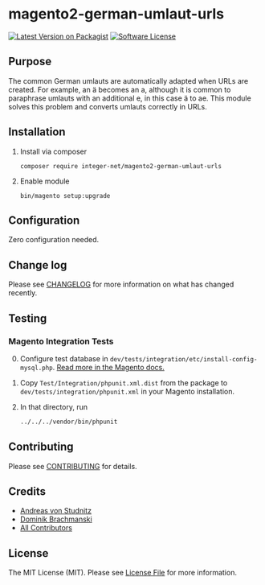 # magento2-german-umlaut-urls

[![Latest Version on Packagist][ico-version]][link-packagist]
[![Software License][ico-license]](LICENSE.md)


## Purpose

The common German umlauts are automatically adapted when URLs are created. For example, an ä becomes an a, although it is common to paraphrase umlauts with an additional e, in this case ä to ae. This module solves this problem and converts umlauts correctly in URLs.


## Installation

1. Install via composer
    ```
    composer require integer-net/magento2-german-umlaut-urls
    ```
2. Enable module
    ```
    bin/magento setup:upgrade
    ```
## Configuration

Zero configuration needed.

## Change log

Please see [CHANGELOG](CHANGELOG.md) for more information on what has changed recently.

## Testing

### Magento Integration Tests

0. Configure test database in `dev/tests/integration/etc/install-config-mysql.php`. [Read more in the Magento docs.](https://devdocs.magento.com/guides/v2.3/test/integration/integration_test_execution.html) 

1. Copy `Test/Integration/phpunit.xml.dist` from the package to `dev/tests/integration/phpunit.xml` in your Magento installation.

2. In that directory, run
    ``` bash
    ../../../vendor/bin/phpunit
    ```

## Contributing

Please see [CONTRIBUTING](CONTRIBUTING.md) for details.

## Credits

- [Andreas von Studnitz][link-author]
- [Dominik Brachmanski][link-author]
- [All Contributors][link-contributors]

## License

The MIT License (MIT). Please see [License File](LICENSE.txt) for more information.

[ico-version]: https://img.shields.io/packagist/v/integer-net/magento2-german-umlaut-urls.svg?style=flat-square
[ico-license]: https://img.shields.io/badge/license-MIT-brightgreen.svg?style=flat-square
[ico-travis]: https://img.shields.io/travis/integer-net/magento2-german-umlaut-urls/master.svg?style=flat-square
[ico-scrutinizer]: https://scrutinizer-ci.com/g/integer-net/magento2-german-umlaut-urls/badges/coverage.png?b=master
[ico-code-quality]: https://img.shields.io/scrutinizer/g/integer-net/magento2-german-umlaut-urls.svg?style=flat-square

[link-packagist]: https://packagist.org/packages/integer-net/magento2-german-umlaut-urls
[link-travis]: https://travis-ci.org/integer-net/magento2-german-umlaut-urls
[link-scrutinizer]: https://scrutinizer-ci.com/g/integer-net/magento2-german-umlaut-urls/code-structure
[link-code-quality]: https://scrutinizer-ci.com/g/integer-net/magento2-german-umlaut-urls
[link-author]: https://github.com/wigman
[link-contributors]: ../../contributors
